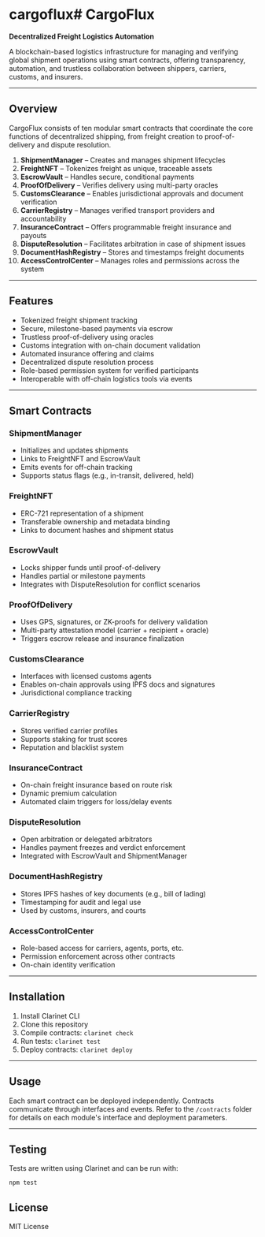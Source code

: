# cargoflux# CargoFlux

**Decentralized Freight Logistics Automation**

A blockchain-based logistics infrastructure for managing and verifying global shipment operations using smart contracts, offering transparency, automation, and trustless collaboration between shippers, carriers, customs, and insurers.

---

## **Overview**

CargoFlux consists of ten modular smart contracts that coordinate the core functions of decentralized shipping, from freight creation to proof-of-delivery and dispute resolution.

1. **ShipmentManager** – Creates and manages shipment lifecycles  
2. **FreightNFT** – Tokenizes freight as unique, traceable assets  
3. **EscrowVault** – Handles secure, conditional payments  
4. **ProofOfDelivery** – Verifies delivery using multi-party oracles  
5. **CustomsClearance** – Enables jurisdictional approvals and document verification  
6. **CarrierRegistry** – Manages verified transport providers and accountability  
7. **InsuranceContract** – Offers programmable freight insurance and payouts  
8. **DisputeResolution** – Facilitates arbitration in case of shipment issues  
9. **DocumentHashRegistry** – Stores and timestamps freight documents  
10. **AccessControlCenter** – Manages roles and permissions across the system  

---

## **Features**

- Tokenized freight shipment tracking  
- Secure, milestone-based payments via escrow  
- Trustless proof-of-delivery using oracles  
- Customs integration with on-chain document validation  
- Automated insurance offering and claims  
- Decentralized dispute resolution process  
- Role-based permission system for verified participants  
- Interoperable with off-chain logistics tools via events  

---

## **Smart Contracts**

### **ShipmentManager**

- Initializes and updates shipments  
- Links to FreightNFT and EscrowVault  
- Emits events for off-chain tracking  
- Supports status flags (e.g., in-transit, delivered, held)  

### **FreightNFT**

- ERC-721 representation of a shipment  
- Transferable ownership and metadata binding  
- Links to document hashes and shipment status  

### **EscrowVault**

- Locks shipper funds until proof-of-delivery  
- Handles partial or milestone payments  
- Integrates with DisputeResolution for conflict scenarios  

### **ProofOfDelivery**

- Uses GPS, signatures, or ZK-proofs for delivery validation  
- Multi-party attestation model (carrier + recipient + oracle)  
- Triggers escrow release and insurance finalization  

### **CustomsClearance**

- Interfaces with licensed customs agents  
- Enables on-chain approvals using IPFS docs and signatures  
- Jurisdictional compliance tracking  

### **CarrierRegistry**

- Stores verified carrier profiles  
- Supports staking for trust scores  
- Reputation and blacklist system  

### **InsuranceContract**

- On-chain freight insurance based on route risk  
- Dynamic premium calculation  
- Automated claim triggers for loss/delay events  

### **DisputeResolution**

- Open arbitration or delegated arbitrators  
- Handles payment freezes and verdict enforcement  
- Integrated with EscrowVault and ShipmentManager  

### **DocumentHashRegistry**

- Stores IPFS hashes of key documents (e.g., bill of lading)  
- Timestamping for audit and legal use  
- Used by customs, insurers, and courts  

### **AccessControlCenter**

- Role-based access for carriers, agents, ports, etc.  
- Permission enforcement across other contracts  
- On-chain identity verification  

---

## **Installation**

1. Install Clarinet CLI  
2. Clone this repository  
3. Compile contracts: `clarinet check`  
4. Run tests: `clarinet test`  
5. Deploy contracts: `clarinet deploy`  

---

## **Usage**

Each smart contract can be deployed independently. Contracts communicate through interfaces and events. Refer to the `/contracts` folder for details on each module's interface and deployment parameters.

---

## **Testing**

Tests are written using Clarinet and can be run with:

```bash
npm test
```

## **License**

MIT License

